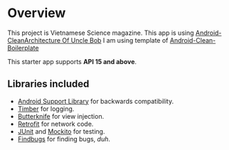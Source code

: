 # Overview

This project is Vietnamese Science magazine. This app is using [Android-CleanArchitecture Of Uncle Bob]
I am using template of [Android-Clean-Boilerplate]

This starter app supports **API 15 and above**.

## Libraries included

 - [Android Support Library] for backwards compatibility.
 - [Timber] for logging.
 - [Butterknife] for view injection.
 - [Retrofit] for network code.
 - [JUnit] and [Mockito] for testing.
 - [Findbugs] for finding bugs, *duh*.


[here]: <https://github.com/dmilicic/android-sample-app>
[How to]: <https://stackoverflow.com/questions/16804093/android-studio-rename-package>
[Butterknife]: <https://github.com/JakeWharton/butterknife>
[Timber]: <https://github.com/JakeWharton/timber>
[Android Support Library]: <https://developer.android.com/tools/support-library/index.html>
[JUnit]: <https://github.com/junit-team/junit/wiki/Download-and-Install>
[Mockito]: <http://site.mockito.org/>
[Retrofit]: <https://square.github.io/retrofit/>
[Findbugs]: <http://findbugs.sourceforge.net/>
[DBFlow]: <https://github.com/Raizlabs/DBFlow>
[SharedPreferences]: <http://developer.android.com/training/basics/data-storage/shared-preferences.html>
[ContentProviders]: <http://developer.android.com/guide/topics/providers/content-providers.html>
[Android-Clean-Boilerplate]: <https://github.com/dmilicic/Android-Clean-Boilerplate>
[Android-CleanArchitecture Of Uncle Bob]: <http://fernandocejas.com/2014/09/03/architecting-android-the-clean-way/>
